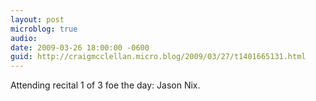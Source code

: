 ```yaml
---
layout: post
microblog: true
audio: 
date: 2009-03-26 18:00:00 -0600
guid: http://craigmcclellan.micro.blog/2009/03/27/t1401665131.html
---
```

Attending recital 1 of 3 foe the day: Jason Nix.
